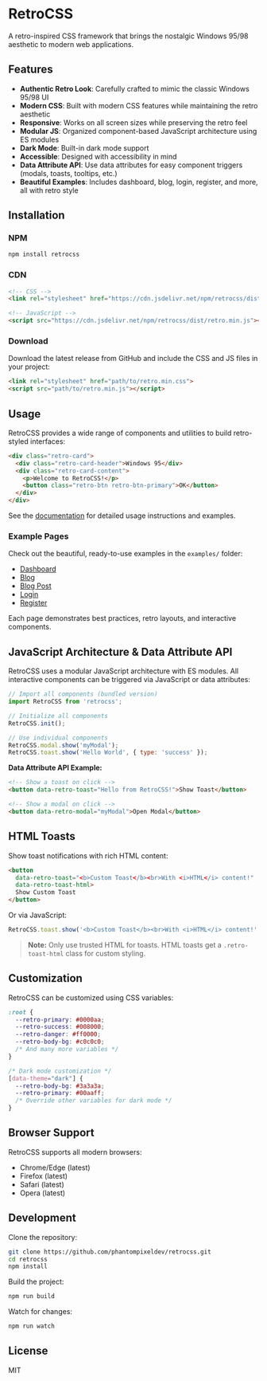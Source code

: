 # RetroCSS

A retro-inspired CSS framework that brings the nostalgic Windows 95/98 aesthetic to modern web applications.

## Features

- **Authentic Retro Look**: Carefully crafted to mimic the classic Windows 95/98 UI
- **Modern CSS**: Built with modern CSS features while maintaining the retro aesthetic
- **Responsive**: Works on all screen sizes while preserving the retro feel
- **Modular JS**: Organized component-based JavaScript architecture using ES modules
- **Dark Mode**: Built-in dark mode support
- **Accessible**: Designed with accessibility in mind
- **Data Attribute API**: Use data attributes for easy component triggers (modals, toasts, tooltips, etc.)
- **Beautiful Examples**: Includes dashboard, blog, login, register, and more, all with retro style

## Installation

### NPM

```bash
npm install retrocss
```

### CDN

```html
<!-- CSS -->
<link rel="stylesheet" href="https://cdn.jsdelivr.net/npm/retrocss/dist/retro.min.css">

<!-- JavaScript -->
<script src="https://cdn.jsdelivr.net/npm/retrocss/dist/retro.min.js"></script>
```

### Download

Download the latest release from GitHub and include the CSS and JS files in your project:

```html
<link rel="stylesheet" href="path/to/retro.min.css">
<script src="path/to/retro.min.js"></script>
```

## Usage

RetroCSS provides a wide range of components and utilities to build retro-styled interfaces:

```html
<div class="retro-card">
  <div class="retro-card-header">Windows 95</div>
  <div class="retro-card-content">
    <p>Welcome to RetroCSS!</p>
    <button class="retro-btn retro-btn-primary">OK</button>
  </div>
</div>
```

See the [documentation](documentation.html) for detailed usage instructions and examples.

### Example Pages

Check out the beautiful, ready-to-use examples in the `examples/` folder:

- [Dashboard](examples/dashboard.html)
- [Blog](examples/blog.html)
- [Blog Post](examples/blog-post.html)
- [Login](examples/login.html)
- [Register](examples/register.html)

Each page demonstrates best practices, retro layouts, and interactive components.

## JavaScript Architecture & Data Attribute API

RetroCSS uses a modular JavaScript architecture with ES modules. All interactive components can be triggered via JavaScript or data attributes:

```javascript
// Import all components (bundled version)
import RetroCSS from 'retrocss';

// Initialize all components
RetroCSS.init();

// Use individual components
RetroCSS.modal.show('myModal');
RetroCSS.toast.show('Hello World', { type: 'success' });
```

**Data Attribute API Example:**

```html
<!-- Show a toast on click -->
<button data-retro-toast="Hello from RetroCSS!">Show Toast</button>

<!-- Show a modal on click -->
<button data-retro-modal="myModal">Open Modal</button>
```

## HTML Toasts

Show toast notifications with rich HTML content:

```html
<button 
  data-retro-toast="<b>Custom Toast</b><br>With <i>HTML</i> content!" 
  data-retro-toast-html>
  Show Custom Toast
</button>
```

Or via JavaScript:

```javascript
RetroCSS.toast.show('<b>Custom Toast</b><br>With <i>HTML</i> content!', { html: true });
```

> **Note:** Only use trusted HTML for toasts. HTML toasts get a `.retro-toast-html` class for custom styling.

## Customization

RetroCSS can be customized using CSS variables:

```css
:root {
  --retro-primary: #0000aa;
  --retro-success: #008000;
  --retro-danger: #ff0000;
  --retro-body-bg: #c0c0c0;
  /* And many more variables */
}

/* Dark mode customization */
[data-theme="dark"] {
  --retro-body-bg: #3a3a3a;
  --retro-primary: #00aaff;
  /* Override other variables for dark mode */
}
```

## Browser Support

RetroCSS supports all modern browsers:

- Chrome/Edge (latest)
- Firefox (latest)
- Safari (latest)
- Opera (latest)

## Development

Clone the repository:

```bash
git clone https://github.com/phantompixeldev/retrocss.git
cd retrocss
npm install
```

Build the project:

```bash
npm run build
```

Watch for changes:

```bash
npm run watch
```

## License

MIT
